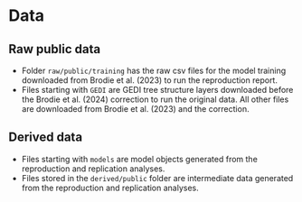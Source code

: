 # Data

## Raw public data

- Folder `raw/public/training` has the raw csv files for the model training downloaded from Brodie et al. (2023) to run the reproduction report.
- Files starting with `GEDI` are GEDI tree structure layers downloaded before the Brodie et al. (2024) correction to run the original data. All other files are downloaded from Brodie et al. (2023) and the correction.

## Derived data

- Files starting with `models` are model objects generated from the reproduction and replication analyses.
- Files stored in the `derived/public` folder are intermediate data generated from the reproduction and replication analyses.